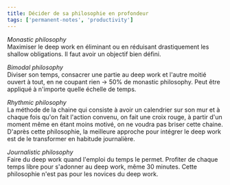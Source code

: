 ```yaml
---
title: Décider de sa philosophie en profondeur
tags: ['permanent-notes', 'productivity']
---
```


*Monastic philosophy*<br/>
Maximiser le deep work en éliminant ou en réduisant drastiquement les shallow obligations. Il faut avoir un objectif bien défini. 

*Bimodal philosophy*<br/>
Diviser son temps, consacrer une partie au deep work et l'autre moitié ouvert à tout, en ne coupant rien -> 50% de monastic philosophy. Peut être appliqué à n'importe quelle échelle de temps. 

*Rhythmic philosophy*<br/>
La méthode de la chaine qui consiste à avoir un calendrier sur son mur et à chaque fois qu'on fait l'action convenu, on fait une croix rouge, à partir d'un moment même en étant moins motivé, on ne voudra pas briser cette chaine. 
D'après cette philosophie, la meilleure approche pour intégrer le deep work est de le transformer en habitude journalière. 

*Journalistic philosophy*<br/>
Faire du deep work quand l'emploi du temps le permet. Profiter de chaque temps libre pour s'adonner au deep work, même 30 minutes. Cette philosophie n'est pas pour les novices du deep work. 